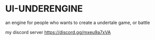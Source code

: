 # UI-UNDERENGINE
an engine for people who wants to create a undertale game, or battle

my discord server https://discord.gg/mxeu9a7xVA

